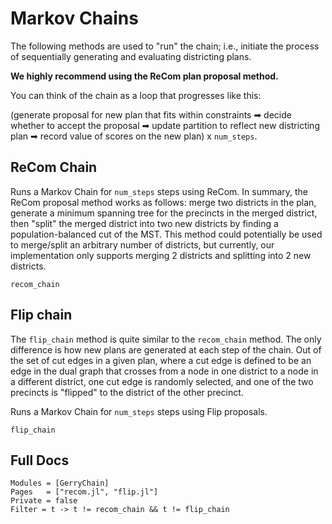 # Markov Chains

The following methods are used to "run" the chain; i.e., initiate the process of
sequentially generating and evaluating districting plans.

**We highly recommend using the ReCom plan proposal method.**

You can think of the chain as a loop that progresses like this:

(generate proposal for new plan that fits within constraints
➡ decide whether to accept the proposal
➡ update partition to reflect new districting plan
➡ record value of scores on the new plan)
x `num_steps`.

## ReCom Chain

Runs a Markov Chain for `num_steps` steps using ReCom. In summary, the ReCom proposal method works as follows: merge two districts in the plan, generate a minimum spanning tree for the precincts in the merged district, then "split" the merged district into two new districts by finding a population-balanced cut of the MST. This method could potentially be used to merge/split an arbitrary number of districts, but currently, our implementation only supports merging 2 districts and splitting into 2 new districts.

```@docs
recom_chain
```

## Flip chain

The `flip_chain` method is quite similar to the `recom_chain` method. The only difference is how new plans are generated at each step of the chain. Out of the set of cut edges in a given plan, where a cut edge is defined to be an edge in the dual graph that crosses from a node in one district to a node in a different district, one cut edge is randomly selected, and one of the two precincts is "flipped" to the district of the other precinct.

Runs a Markov Chain for `num_steps` steps using Flip proposals.

```@docs
flip_chain
```

## Full Docs
```@autodocs
Modules = [GerryChain]
Pages   = ["recom.jl", "flip.jl"]
Private = false
Filter = t -> t != recom_chain && t != flip_chain
```
